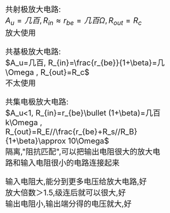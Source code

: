 <font size=5>  

共射极放大电路:  
$A_u=几百, R_{in}\approx r_{be}=几百\Omega , R_{out}=R_c$  
放大使用

共基极放大电路:  
$A_u=几百, R_{in}=\frac{r_{be}}{1+\beta}=几\Omega , R_{out}=R_c$  
不太使用

共集电极放大电路:  
$A_u<1, R_{in}=r_{be}\bullet (1+\beta)=几百k\Omega , R_{out}=R_E//\frac{r_{be}+R_s//R_B}{1+\beta}\approx 10\Omega$  
隔离,"阻抗匹配",可以把输出电阻很大的放大电路和输入电阻很小的电路连接起来

输入电阻大,能分到更多电压给放大电路,好  
放大倍数＞1.5,级连后就可以很大,好  
输出电阻小,输出端分得的电压就大,好  
</font>